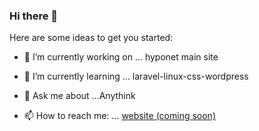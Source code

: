 ### Hi there 👋

Here are some ideas to get you started:

- 🔭 I’m currently working on ... hyponet main site
- 🌱 I’m currently learning ... laravel-linux-css-wordpress

- 💬 Ask me about ...Anythink
- 📫 How to reach me: ... [website (coming soon)](http://mehdi0121.ir)
<!--
- 😄 Pronouns: ...
- ⚡ Fun fact: ...
- 🤔 I’m looking for help with ...
- 👯 I’m looking to collaborate on ... laravel-wordpress-php

-->
